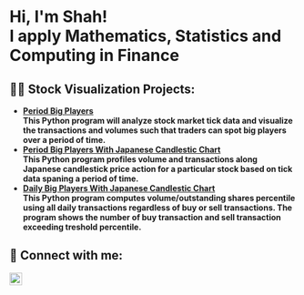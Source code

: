 <h1>Hi, I'm Shah! <br/> I apply Mathematics, Statistics  and Computing in Finance</h1>

<h2>👨‍💻 Stock Visualization Projects:</h2>

- <b><a href="https://github.com/DrShah-Quant/PeriodBigPlayers"> Period Big Players </a></b></br>
  <b>This Python program will analyze stock market tick data and visualize the transactions and volumes such that traders can spot big players over a period of time.</b></br>
- <b><a href="https://github.com/DrShah-Quant/PeriodBigPlayersCandlesticks"> Period Big Players With Japanese Candlestic Chart </a></b></br>
  <b>This Python program profiles volume and transactions along Japanese candlestick price action for a particular stock based on tick data spaning a period of time.</b>
- <b><a href="https://github.com/DrShah-Quant/DailyBigPlayerCandlestickRankTransformed"> Daily Big Players With Japanese Candlestic Chart </a></b></br>
  <b>This Python program computes volume/outstanding shares percentile using all daily transactions regardless of buy or sell transactions. The program shows the number of buy transaction and sell transaction exceeding treshold percentile.</b>



<h2> 🤳 Connect with me:</h2>

[<img align="left" alt="JoshMadakor | Instagram" width="22px" src="https://cdn.jsdelivr.net/npm/simple-icons@v3/icons/instagram.svg" />][shah]

[shah]: mailto:dr.shah.github@gmail.com

